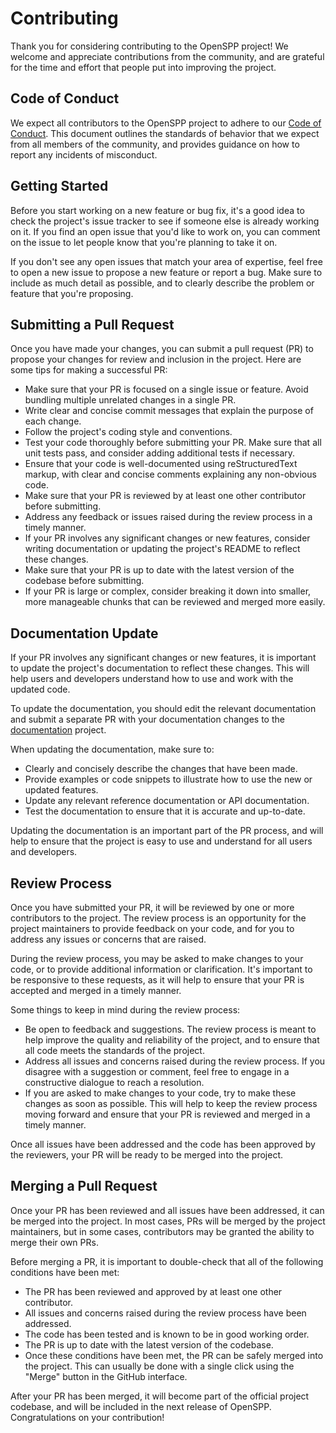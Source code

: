 # Contributing

Thank you for considering contributing to the OpenSPP project! We welcome and appreciate contributions from
the community, and are grateful for the time and effort that people put into improving the project.

## Code of Conduct

We expect all contributors to the OpenSPP project to adhere to our [Code of Conduct](/code_of_conduct.md).
This document outlines the standards of behavior that we expect from all members of the community, and
provides guidance on how to report any incidents of misconduct.

## Getting Started

Before you start working on a new feature or bug fix, it's a good idea to check the project's issue tracker to
see if someone else is already working on it. If you find an open issue that you'd like to work on, you can
comment on the issue to let people know that you're planning to take it on.

If you don't see any open issues that match your area of expertise, feel free to open a new issue to propose a
new feature or report a bug. Make sure to include as much detail as possible, and to clearly describe the
problem or feature that you're proposing.

## Submitting a Pull Request

Once you have made your changes, you can submit a pull request (PR) to propose your changes for review and
inclusion in the project. Here are some tips for making a successful PR:

- Make sure that your PR is focused on a single issue or feature. Avoid bundling multiple unrelated changes in
  a single PR.
- Write clear and concise commit messages that explain the purpose of each change.
- Follow the project's coding style and conventions.
- Test your code thoroughly before submitting your PR. Make sure that all unit tests pass, and consider adding
  additional tests if necessary.
- Ensure that your code is well-documented using reStructuredText markup, with clear and concise comments
  explaining any non-obvious code.
- Make sure that your PR is reviewed by at least one other contributor before submitting.
- Address any feedback or issues raised during the review process in a timely manner.
- If your PR involves any significant changes or new features, consider writing documentation or updating the
  project's README to reflect these changes.
- Make sure that your PR is up to date with the latest version of the codebase before submitting.
- If your PR is large or complex, consider breaking it down into smaller, more manageable chunks that can be
  reviewed and merged more easily.

## Documentation Update

If your PR involves any significant changes or new features, it is important to update the project's
documentation to reflect these changes. This will help users and developers understand how to use and work
with the updated code.

To update the documentation, you should edit the relevant documentation and submit a separate PR with your
documentation changes to the [documentation](https://github.com/openspp/documentation) project.

When updating the documentation, make sure to:

- Clearly and concisely describe the changes that have been made.
- Provide examples or code snippets to illustrate how to use the new or updated features.
- Update any relevant reference documentation or API documentation.
- Test the documentation to ensure that it is accurate and up-to-date.

Updating the documentation is an important part of the PR process, and will help to ensure that the project is
easy to use and understand for all users and developers.

## Review Process

Once you have submitted your PR, it will be reviewed by one or more contributors to the project. The review
process is an opportunity for the project maintainers to provide feedback on your code, and for you to address
any issues or concerns that are raised.

During the review process, you may be asked to make changes to your code, or to provide additional information
or clarification. It's important to be responsive to these requests, as it will help to ensure that your PR is
accepted and merged in a timely manner.

Some things to keep in mind during the review process:

- Be open to feedback and suggestions. The review process is meant to help improve the quality and reliability
  of the project, and to ensure that all code meets the standards of the project.
- Address all issues and concerns raised during the review process. If you disagree with a suggestion or
  comment, feel free to engage in a constructive dialogue to reach a resolution.
- If you are asked to make changes to your code, try to make these changes as soon as possible. This will help
  to keep the review process moving forward and ensure that your PR is reviewed and merged in a timely manner.

Once all issues have been addressed and the code has been approved by the reviewers, your PR will be ready to
be merged into the project.

## Merging a Pull Request

Once your PR has been reviewed and all issues have been addressed, it can be merged into the project. In most
cases, PRs will be merged by the project maintainers, but in some cases, contributors may be granted the
ability to merge their own PRs.

Before merging a PR, it is important to double-check that all of the following conditions have been met:

- The PR has been reviewed and approved by at least one other contributor.
- All issues and concerns raised during the review process have been addressed.
- The code has been tested and is known to be in good working order.
- The PR is up to date with the latest version of the codebase.
- Once these conditions have been met, the PR can be safely merged into the project. This can usually be done
  with a single click using the "Merge" button in the GitHub interface.

After your PR has been merged, it will become part of the official project codebase, and will be included in
the next release of OpenSPP. Congratulations on your contribution!
